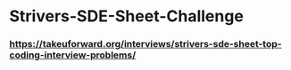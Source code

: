 # Strivers-SDE-Sheet-Challenge
### https://takeuforward.org/interviews/strivers-sde-sheet-top-coding-interview-problems/
